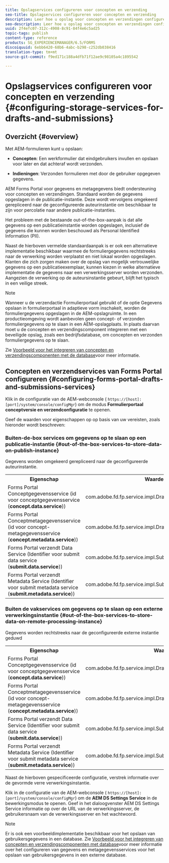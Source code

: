 ```yaml
---
title: Opslagservices configureren voor concepten en verzending
seo-title: Opslagservices configureren voor concepten en verzending
description: Leer hoe u opslag voor concepten en verzendingen configureert
seo-description: Leer hoe u opslag voor concepten en verzendingen configureert
uuid: 2f4efc07-312c-4908-8c91-84f4e6c5ad25
topic-tags: publish
content-type: reference
products: SG_EXPERIENCEMANAGER/6.5/FORMS
discoiquuid: 6ebb6420-68b6-4abc-b298-c252db038416
translation-type: tm+mt
source-git-commit: f9ed171c188a4dfb71f12ae9c98105a4c1895542

---
```



# Opslagservices configureren voor concepten en verzending {#configuring-storage-services-for-drafts-and-submissions}

## Overzicht {#overview}

Met AEM-formulieren kunt u opslaan:

* **Concepten**: Een werkformulier dat eindgebruikers invullen en opslaan voor later en dat achteraf wordt verzonden.

* **Indieningen**: Verzonden formulieren met door de gebruiker opgegeven gegevens.

AEM Forms Portal voor gegevens en metagegevens biedt ondersteuning voor concepten en verzendingen. Standaard worden de gegevens opgeslagen in de publicatie-instantie. Deze wordt vervolgens omgekeerd gerepliceerd naar de geconfigureerde auteurinstantie om beschikbaar te zijn voor percolatie naar andere publicatie-instanties.

Het probleem met de bestaande out-of-the-box-aanpak is dat alle gegevens op een publicatieinstantie worden opgeslagen, inclusief de gegevens die kunnen worden beschouwd als Personal Identified Information (PII).

Naast de hierboven vermelde standaardaanpak is er ook een alternatieve implementatie beschikbaar waarmee de formuliergegevens rechtstreeks naar de verwerking worden verplaatst en niet lokaal worden opgeslagen. Klanten die zich zorgen maken over de opslag van mogelijk vertrouwelijke gegevens op een publicatieexemplaar, kunnen kiezen in welke alternatieve implementatie de gegevens naar een verwerkingsserver worden verzonden. Aangezien de verwerking op de auteursinstantie gebeurt, blijft het typisch in een veilige streek.

>[!NOTE]
>
>Wanneer u de verzendactie Formulierportaal gebruikt of de optie Gegevens opslaan in formulierportaal in adaptieve vorm inschakelt, worden de formuliergegevens opgeslagen in de AEM-opslagruimte. In een productieomgeving wordt aanbevolen geen concept- of verzonden formuliergegevens op te slaan in een AEM-opslagplaats. In plaats daarvan moet u de concepten en verzendingscomponent integreren met een beveiligde opslag, zoals een bedrijfsdatabase, om concepten en verzonden formuliergegevens op te slaan.
>
>Zie [Voorbeeld voor het integreren van concepten en verzendingscomponenten met de database](/help/forms/using/integrate-draft-submission-database.md)voor meer informatie.

## Concepten en verzendservices van Forms Portal configureren {#configuring-forms-portal-drafts-and-submissions-services}

Klik in de configuratie van de AEM-webconsole ( `https://[host]:[port]/system/console/configMgr`) om de modus **Formulierportaal conceptversie en verzendconfiguratie** te openen.

Geef de waarden voor eigenschappen op op basis van uw vereisten, zoals hieronder wordt beschreven:

### Buiten-de-box services om gegevens op te slaan op een publicatie-instantie {#out-of-the-box-services-to-store-data-on-publish-instance}

Gegevens worden omgekeerd gerepliceerd naar de geconfigureerde auteurinstantie.

<table>
 <tbody>
  <tr>
   <th>Eigenschap</th>
   <th>Waarde</th>
  </tr>
  <tr>
   <td>Forms Portal Conceptgegevensservice (id voor conceptgegevensservice (<strong>concept.data.service</strong>))</td>
   <td>com.adobe.fd.fp.service.impl.DraftDataServiceImpl<br /> </td>
  </tr>
  <tr>
   <td>Forms Portal Conceptmetagegevensservice (id voor concept-metagegevensservice (<strong>concept.metadata.service</strong>))</td>
   <td>com.adobe.fd.fp.service.impl.DraftMetadataServiceImpl<br /> </td>
  </tr>
  <tr>
   <td>Forms Portal verzendt Data Service (Identifier voor submit data service (<strong>submit.data.service</strong>))</td>
   <td>com.adobe.fd.fp.service.impl.SubmitDataServiceImpl<br /> </td>
  </tr>
  <tr>
   <td>Forms Portal verzendt Metadata Service (Identifier voor submit metadata service (<strong>submit.metadata.service</strong>))</td>
   <td>com.adobe.fd.fp.service.impl.SubmitMetadataServiceImpl<br /> </td>
  </tr>
 </tbody>
</table>

### Buiten de vakservices om gegevens op te slaan op een externe verwerkingsinstantie {#out-of-the-box-services-to-store-data-on-remote-processing-instance}

Gegevens worden rechtstreeks naar de geconfigureerde externe instantie geduwd

<table>
 <tbody>
  <tr>
   <th>Eigenschap</th>
   <th>Waarde</th>
  </tr>
  <tr>
   <td>Forms Portal Conceptgegevensservice (id voor conceptgegevensservice (<strong>concept.data.service</strong>))</td>
   <td>com.adobe.fd.fp.service.impl.DraftDataServiceRemoteImpl<br /> </td>
  </tr>
  <tr>
   <td>Forms Portal Conceptmetagegevensservice (id voor concept-metagegevensservice (<strong>concept.metadata.service</strong>))</td>
   <td>com.adobe.fd.fp.service.impl.DraftMetadataServiceRemoteImpl<br /> </td>
  </tr>
  <tr>
   <td>Forms Portal verzendt Data Service (Identifier voor submit data service (<strong>submit.data.service</strong>))</td>
   <td>com.adobe.fd.fp.service.impl.SubmitDataServiceRemoteImpl<br /> </td>
  </tr>
  <tr>
   <td>Forms Portal verzendt Metadata Service (Identifier voor submit metadata service (<strong>submit.metadata.service</strong>))</td>
   <td>com.adobe.fd.fp.service.impl.SubmitMetadataServiceRemoteImpl<br /> </td>
  </tr>
 </tbody>
</table>

Naast de hierboven gespecificeerde configuratie, verstrek informatie over de gevormde verre verwerkingsinstantie.

Klik in de configuratie van de AEM-webconsole ( `https://[host]:[port]/system/console/configMgr`) om de **AEM DS Settings Service** in de bewerkingsmodus te openen. Geef in het dialoogvenster AEM DS Settings Service informatie op over de URL van de verwerkingsserver, de gebruikersnaam van de verwerkingsserver en het wachtwoord.

>[!NOTE]
>
>Er is ook een voorbeeldimplementatie beschikbaar voor het opslaan van gebruikersgegevens in een database. Zie [Voorbeeld voor het integreren van concepten en verzendingscomponenten met database](/help/forms/using/integrate-draft-submission-database.md)voor meer informatie over het configureren van gegevens en metagegevensservices voor het opslaan van gebruikersgegevens in een externe database.

